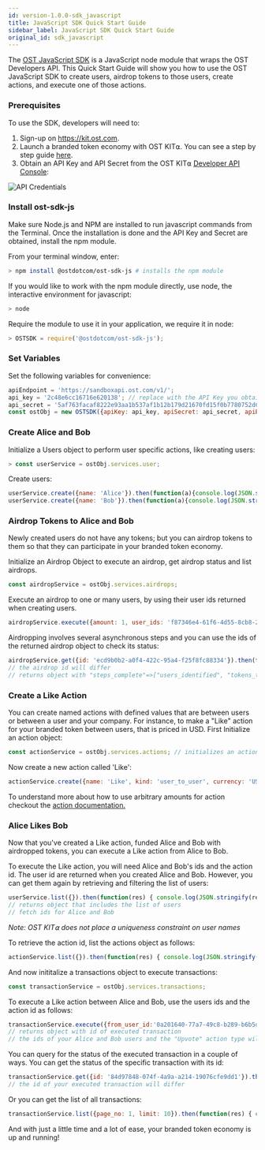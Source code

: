 ```yaml
---
id: version-1.0.0-sdk_javascript
title: JavaScript SDK Quick Start Guide
sidebar_label: JavaScript SDK Quick Start Guide
original_id: sdk_javascript
---
```


The [OST JavaScript SDK](https://github.com/OpenSTFoundation/ost-sdk-js/tree/release-1.0) is a JavaScript node module that wraps the OST Developers API. This Quick Start Guide will show you how to use the OST JavaScript SDK to create users, airdrop tokens to those users, create actions, and execute one of those actions.

### Prerequisites

To use the SDK, developers will need to:

1. Sign-up on [<u>https://kit.ost.com</u>](https://kit.ost.com).
2. Launch a branded token economy with OST KIT⍺. You can see a step by step guide [<u>here</u>](/docs/kit_overview.html).
3. Obtain an API Key and API Secret from the OST KIT⍺ [<u>Developer API Console</u>](https://kit.ost.com/developer-api-console):

![API Credentials](assets/Developer_section.jpg)

### Install ost-sdk-js

Make sure Node.js and NPM are installed to run javascript commands from the Terminal. Once the installation is done and the API Key and Secret are obtained, install the npm module.

From your terminal window, enter:

```bash
> npm install @ostdotcom/ost-sdk-js # installs the npm module
```

If you would like to work with the npm module directly, use node, the interactive environment for javascript:

```bash
> node
```

Require the module to use it in your application, we require it in node:

```javascript
> OSTSDK = require('@ostdotcom/ost-sdk-js');
```

### Set Variables

Set the following variables for convenience:

```javascript
apiEndpoint = 'https://sandboxapi.ost.com/v1/';  
api_key = '2c48e6cc16716e620138'; // replace with the API Key you obtained earlier
api_secret = '5af763facaf8222e93aa1b537af1b12b179d21670fd15f0b7780752d6027189d'; // replace with the API Secret you obtained earlier
const ostObj = new OSTSDK({apiKey: api_key, apiSecret: api_secret, apiEndpoint: apiEndpoint});
```

### Create Alice and Bob

Initialize a Users object to perform user specific actions, like creating users:

```javascript
> const userService = ostObj.services.user;
```

Create users:

```javascript
userService.create({name: 'Alice'}).then(function(a){console.log(JSON.stringify(a))}).catch(console.log); //  returns object containing Alice's id, among other information, which you will need later
userService.create({name: 'Bob'}).then(function(a){console.log(JSON.stringify(a))}).catch(console.log);  // returns object containing Bob's id, among other information, which you will need later
```

### Airdrop Tokens to Alice and Bob

Newly created users do not have any tokens; but you can airdrop tokens to them so that they can participate in your branded token economy.

Initialize an Airdrop Object to execute an airdrop, get airdrop status and list airdrops.  

```javascript
const airdropService = ostObj.services.airdrops;
```

Execute an airdrop to one or many users, by using their user ids returned when creating users.

```javascript
airdropService.execute({amount: 1, user_ids: 'f87346e4-61f6-4d55-8cb8-234c65437b01'}).then(function(res) { console.log(JSON.stringify(res)); }).catch(function(err) { console.log(JSON.stringify(err)); }); //airdrops 1 BT to the selected user id.
```

Airdropping involves several asynchronous steps and you can use the ids of the returned airdrop object to check its status:

```javascript
airdropService.get({id: 'ecd9b0b2-a0f4-422c-95a4-f25f8fc88334'}).then(function(res) { console.log(JSON.stringify(res)); }).catch(function(err) { console.log(JSON.stringify(err)); });
// the airdrop id will differ
// returns object with "steps_complete"=>["users_identified", "tokens_transfered", "contract_approved", "allocation_done"]
```

### Create a Like Action

You can create named actions with defined values that are between users or between a user and your company. For instance, to make a "Like" action for your branded token between users, that is priced in USD. First Initialize an action object:

```javascript
const actionService = ostObj.services.actions; // initializes an action object

```
Now create a new action called 'Like':

```javascript
actionService.create({name: 'Like', kind: 'user_to_user', currency: 'USD', arbitrary_amount: false, amount: 1.01, commission_percent: 1}).then(function(res) { console.log(JSON.stringify(res)); }).catch(function(err) { console.log(JSON.stringify(err)); }); 
```
To understand more about how to use arbitrary amounts for action checkout the [action documentation.](/docs/api_actions_create.html) 

### Alice Likes Bob

Now that you've created a Like action, funded Alice and Bob with airdropped tokens, you can execute a Like action from Alice to Bob.

To execute the Like action, you will need Alice and Bob's ids and the action id. The user id are returned when you created Alice and Bob. However, you can get them again by retrieving and filtering the list of users:

```javascript
userService.list({}).then(function(res) { console.log(JSON.stringify(res)); }).catch(function(err) { console.log(JSON.stringify(err)); });
// returns object that includes the list of users
// fetch ids for Alice and Bob
```
_Note: OST KIT⍺ does not place a uniqueness constraint on user names_

To retrieve the action id, list the actions object as follows:

```javascript
actionService.list({}).then(function(res) { console.log(JSON.stringify(res)); }).catch(function(err) { console.log(JSON.stringify(err)); }); 
```

And now inititalize a transactions object to execute transactions:

```javascript
const transactionService = ostObj.services.transactions;
```

To execute a Like action between Alice and Bob, use the users ids and the action id as follows:

```javascript
transactionService.execute({from_user_id:'0a201640-77a7-49c8-b289-b6b5d7325323', to_user_id:'24580db2-bf29-4d73-bf5a-e1d0cf8c8928', action_id:'22599'}).then(function(res) { console.log(JSON.stringify(res)); }).catch(function(err) { console.log(JSON.stringify(err)); });
// returns object with id of executed transaction
// the ids of your Alice and Bob users and the "Upvote" action type will differ
```

You can query for the status of the executed transaction in a couple of ways.
You can get the status of the specific transaction with its id:

```javascript
transactionService.get({id: '84d97848-074f-4a9a-a214-19076cfe9dd1'}).then(function(res) { console.log(JSON.stringify(res)); }).catch(function(err) { console.log(JSON.stringify(err)); });
// the id of your executed transaction will differ 
```

Or you can get the list of all transactions:

```javascript
transactionService.list({page_no: 1, limit: 10}).then(function(res) { console.log(JSON.stringify(res)); }).catch(function(err) { console.log(JSON.stringify(err)); });
```

And with just a little time and a lot of ease, your branded token economy is up and running!
